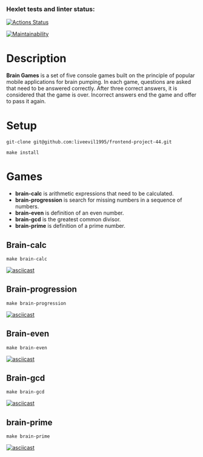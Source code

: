### Hexlet tests and linter status:
[![Actions Status](https://github.com/liveevil1995/frontend-project-44/workflows/hexlet-check/badge.svg)](https://github.com/liveevil1995/frontend-project-44/actions)

[![Maintainability](https://api.codeclimate.com/v1/badges/e8ec9c543fa4bf558fbf/maintainability)](https://codeclimate.com/github/liveevil1995/frontend-project-44/maintainability)

# Description

**Brain Games** is a set of five console games built on the principle of popular mobile applications for brain pumping. In each game, questions are asked that need to be answered correctly. After three correct answers, it is considered that the game is over. Incorrect answers end the game and offer to pass it again.

# Setup
```
git-clone git@github.com:liveevil1995/frontend-project-44.git
```

```
make install
```

# Games

* **brain-calc** is arithmetic expressions that need to be calculated.
* **brain-progression** is search for missing numbers in a sequence of numbers.
* **brain-even** is definition of an even number.
* **brain-gcd** is the greatest common divisor.
* **brain-prime** is definition of a prime number.

## Brain-calc

```
make brain-calc
```

[![asciicast](https://asciinema.org/a/0S7xt6ecbPfsYreIu1Ot2JIz5.svg)](https://asciinema.org/a/0S7xt6ecbPfsYreIu1Ot2JIz5)

## Brain-progression

```
make brain-progression
```

[![asciicast](https://asciinema.org/a/W3EmgUSYI8e1TZfDPnVXHKzo6.svg)](https://asciinema.org/a/W3EmgUSYI8e1TZfDPnVXHKzo6)

## Brain-even

```
make brain-even
```

[![asciicast](https://asciinema.org/a/kRwEDF2ijpAU5tr35LBDRTXqn.svg)](https://asciinema.org/a/kRwEDF2ijpAU5tr35LBDRTXqn)

## Brain-gcd

```
make brain-gcd
```

[![asciicast](https://asciinema.org/a/dVgotnUlIAYg0L1eqGN4KJKxr.svg)](https://asciinema.org/a/dVgotnUlIAYg0L1eqGN4KJKxr)

## brain-prime

```
make brain-prime
```

[![asciicast](https://asciinema.org/a/80pdIfAX2dzMHuUiPyPW9T2fR.svg)](https://asciinema.org/a/80pdIfAX2dzMHuUiPyPW9T2fR)